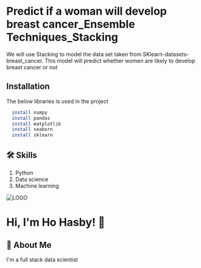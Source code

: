 
# Predict if a woman will develop breast cancer_Ensemble Techniques_Stacking
We will use Stacking to model the data set taken from SKlearn-datasets-breast_cancer. This model will predict whether women are likely to develop breast cancer or not

## Installation

The below libraries is used in the project

```bash
  install numpy
  install pandas
  install matplotlib
  install seaborn
  install sklearn
```
    
## 🛠 Skills
1. Python
2. Data science
3. Machine learning



![LOGO](https://github-readme-stats.vercel.app/api?username=HoHasby&&show_icons=true&title_color=ffffff&icon_color=bb2acf&text_color=daf7dc&bg_color=151515)
# Hi, I'm Ho Hasby! 👋


## 🚀 About Me
I'm a full stack data scientist

